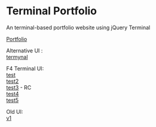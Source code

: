 # Terminal Portfolio

An terminal-based portfolio website using jQuery Terminal 

[Portfolio](https://thedaos.github.io/Portfolio/)   

Alternative UI :   
[termynal](https://thedaos.github.io/Portfolio/termynal_test/)

F4 Terminal UI:   
[test](https://thedaos.github.io/Portfolio/F4/test/)   
[test2](https://thedaos.github.io/Portfolio/F4/test2/)  
[test3](https://thedaos.github.io/Portfolio/F4/test3/) - RC    
[test4](https://thedaos.github.io/Portfolio/F4/test4/)    
[test5](https://thedaos.github.io/Portfolio/F4/test5/)    

Old UI:   
[v1](https://thedaos.github.io/v1/)